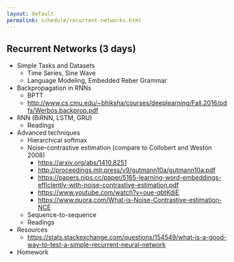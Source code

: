 ```yaml
---
layout: default
permalink: schedule/recurrent-networks.html
---
```


## Recurrent Networks (3 days)

* Simple Tasks and Datasets
    * Time Series, Sine Wave
    * Language Modeling, Embedded Reber Grammar
* Backpropagation in RNNs
    * BPTT
    * http://www.cs.cmu.edu/~bhiksha/courses/deeplearning/Fall.2016/pdfs/Werbos.backprop.pdf
* RNN (BiRNN, LSTM, GRU)
    * Readings
* Advanced techniques
    * Hierarchical softmax
    * Noise-contrastive estimation (compare to Collobert and Weston 2008)
        * https://arxiv.org/abs/1410.8251
        * http://proceedings.mlr.press/v9/gutmann10a/gutmann10a.pdf
        * https://papers.nips.cc/paper/5165-learning-word-embeddings-efficiently-with-noise-contrastive-estimation.pdf
        * https://www.youtube.com/watch?v=oue-qbtKdiE
        * https://www.quora.com/What-is-Noise-Contrastive-estimation-NCE
    * Sequence-to-sequence
    * Readings
* Resources
    * https://stats.stackexchange.com/questions/154549/what-is-a-good-way-to-test-a-simple-recurrent-neural-network
* Homework
